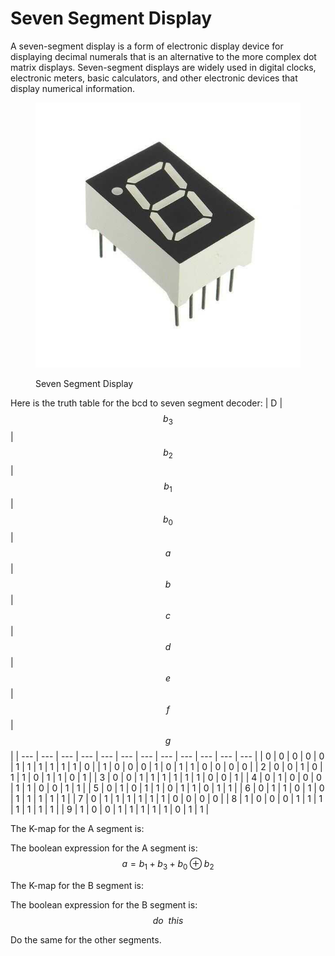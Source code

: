 # Seven Segment Display

A seven-segment display is a form of electronic display device for displaying decimal numerals that is an alternative to the more complex dot matrix displays. Seven-segment displays are widely used in digital clocks, electronic meters, basic calculators, and other electronic devices that display numerical information.

<figure><img src=".gitbook/assets/seven-segment/7-segment-display.jpg" alt=""><figcaption><p>Seven Segment Display</p></figcaption></figure>

Here is the truth table for the bcd to seven segment decoder:
| D | $$b_3$$ | $$b_2$$ | $$b_1$$ | $$b_0$$ | $$a$$ | $$b$$ | $$c$$ | $$d$$ | $$e$$ | $$f$$ | $$g$$ |
| --- | --- | --- | --- | --- | --- | --- | --- | --- | --- | --- | --- |
| 0 | 0 | 0 | 0 | 0 | 1 | 1 | 1 | 1 | 1 | 1 | 0 |
| 1 | 0 | 0 | 0 | 1 | 0 | 1 | 1 | 0 | 0 | 0 | 0 |
| 2 | 0 | 0 | 1 | 0 | 1 | 1 | 0 | 1 | 1 | 0 | 1 |
| 3 | 0 | 0 | 1 | 1 | 1 | 1 | 1 | 1 | 0 | 0 | 1 |
| 4 | 0 | 1 | 0 | 0 | 0 | 1 | 1 | 0 | 0 | 1 | 1 |
| 5 | 0 | 1 | 0 | 1 | 1 | 0 | 1 | 1 | 0 | 1 | 1 |
| 6 | 0 | 1 | 1 | 0 | 1 | 0 | 1 | 1 | 1 | 1 | 1 |
| 7 | 0 | 1 | 1 | 1 | 1 | 1 | 1 | 0 | 0 | 0 | 0 |
| 8 | 1 | 0 | 0 | 0 | 1 | 1 | 1 | 1 | 1 | 1 | 1 |
| 9 | 1 | 0 | 0 | 1 | 1 | 1 | 1 | 1 | 0 | 1 | 1 |

The K-map for the A segment is:


The boolean expression for the A segment is:
$$
a = b_1 + b_3 + b_0 \oplus b_2
$$

The K-map for the B segment is:

The boolean expression for the B segment is:
$$
do\ \ this
$$


Do the same for the other segments.
